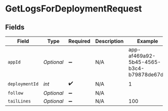 # GetLogsForDeploymentRequest


## Fields

| Field                                    | Type                                     | Required                                 | Description                              | Example                                  |
| ---------------------------------------- | ---------------------------------------- | ---------------------------------------- | ---------------------------------------- | ---------------------------------------- |
| `appId`                                  | *Optional<String>*                       | :heavy_minus_sign:                       | N/A                                      | app-af469a92-5b45-4565-b3c4-b79878de67d2 |
| `deploymentId`                           | *int*                                    | :heavy_check_mark:                       | N/A                                      | 1                                        |
| `follow`                                 | *Optional<Boolean>*                      | :heavy_minus_sign:                       | N/A                                      |                                          |
| `tailLines`                              | *Optional<Integer>*                      | :heavy_minus_sign:                       | N/A                                      | 100                                      |